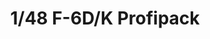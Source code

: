 ---
layout: product
title: "1/48 F-6D/K Profipack"
price: "4400" 
desc: "Maketa"
img_path: "/assets/img/82103.webp"
brand: "EDUARD"
available: true
special_offer: false
new: true
soon: false
cat: "010000"
subcat: "010400"
subsubcat: "00"
sifra: "82103"
popular: false
spec: false
---